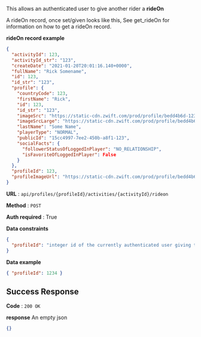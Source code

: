 This allows an authenticated user to give another rider a **rideOn**

A rideOn record, once set/given looks like this, See get_rideOn for information on how to get a rideOn record.

**rideOn record example**

```json
{
  "activityId": 123,
  "activityId_str": "123",
  "createDate": "2021-01-20T20:01:16.140+0000",
  "fullName": "Rick Somename",
  "id": 123,
  "id_str": "123",
  "profile": {
    "countryCode": 123,
    "firstName": "Rick",
    "id": 123,
    "id_str": "123",
    "imageSrc": "https://static-cdn.zwift.com/prod/profile/bedd4b6d-123",
    "imageSrcLarge": "https://static-cdn.zwift.com/prod/profile/bedd4b6d-123",
    "lastName": "Some Name",
    "playerType": "NORMAL",
    "publicId": "15cc4997-7ee2-450b-a8f1-123",
    "socialFacts": {
      "followerStatusOfLoggedInPlayer": "NO_RELATIONSHIP",
      "isFavoriteOfLoggedInPlayer": False
    }
  },
  "profileId": 123,
  "profileImageUrl": "https://static-cdn.zwift.com/prod/profile/bedd4b6d-123"
}
```

**URL** : `api/profiles/{profileId}/activities/{activityId}/rideon`

**Method** : `POST`

**Auth required** : True

**Data constraints**

```json
{
  "profileId": "integer id of the currently authenticated user giving the rideOn"
}
```

**Data example**

```json
{ "profileId": 1234 }
```

## Success Response

**Code** : `200 OK`

**response**
An empty json

```json
{}
```
